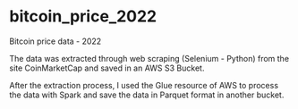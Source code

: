 # bitcoin_price_2022
Bitcoin price data - 2022

The data was extracted through web scraping (Selenium - Python) from the site CoinMarketCap and saved in an AWS S3 Bucket.

After the extraction process, I used the Glue resource of AWS to process the data with Spark and save the data in Parquet format in another bucket.
